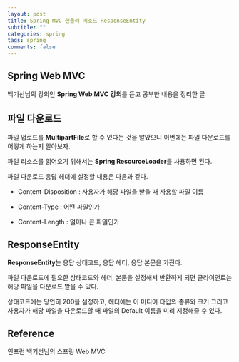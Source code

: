 ```yaml
---
layout: post
title: Spring MVC 핸들러 메소드 ResponseEntity
subtitle: ""
categories: spring
tags: spring
comments: false
---
```


## Spring Web MVC

백기선님의 강의인 **Spring Web MVC 강의**를 듣고 공부한 내용을 정리한 글

## 파일 다운로드

파일 업로드를 **MultipartFile**로 할 수 있다는 것을 알았으니 이번에는 파일 다운로드를 어떻게 하는지 알아보자.

파일 리소스를 읽어오기 위해서는 **Spring ResourceLoader**를 사용하면 된다.

파일 다운로드 응답 헤더에 설정할 내용은 다음과 같다.

- Content-Disposition : 사용자가 해당 파일을 받을 때 사용할 파일 이름

- Content-Type : 어떤 파일인가

- Content-Length : 얼마나 큰 파일인가

## ResponseEntity

**ResponseEntity**는 응답 상태코드, 응답 헤더, 응답 본문을 가진다.

파일 다운로드에 필요한 상태코드와 헤더, 본문을 설정해서 반환하게 되면 클라이언트는 해당 파일을 다운로드 받을 수 있다.

상태코드에는 당연히 200을 설정하고, 헤더에는 이 미디어 타입의 종류와 크기 그리고 사용자가 해당 파일을 다운로드할 때 파일의 Default 이름을 미리 지정해줄 수 있다.

## Reference

인프런 백기선님의 스프링 Web MVC
